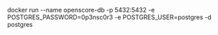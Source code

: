 docker run --name openscore-db -p 5432:5432 -e POSTGRES_PASSWORD=0p3nsc0r3 -e POSTGRES_USER=postgres -d postgres